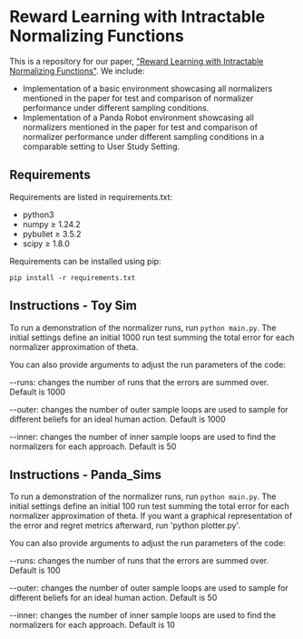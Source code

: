 # Reward Learning with Intractable Normalizing Functions
This is a repository for our paper, ["Reward Learning with Intractable Normalizing Functions"](https://collab.me.vt.edu/pdfs/josh_ral23.pdf). We include:

- Implementation of a basic environment showcasing all normalizers mentioned in the paper for test and comparison of normalizer performance under different sampling conditions.
- Implementation of a Panda Robot environment showcasing all normalizers mentioned in the paper for test and comparison of normalizer performance under different sampling conditions 
  in a comparable setting to User Study Setting.
  
## Requirements
Requirements are listed in requirements.txt:
- python3
- numpy $\ge$ 1.24.2
- pybullet $\ge$ 3.5.2
- scipy $\ge$ 1.8.0

Requirements can be installed using pip:

    pip install -r requirements.txt
## Instructions - Toy Sim
To run a demonstration of the normalizer runs, run `python main.py`. The initial settings define an initial 1000 run test summing the total error for each normalizer approximation of theta.

You can also provide arguments to adjust the run parameters of the code:

--runs: changes the number of runs that the errors are summed over. Default is 1000

--outer: changes the number of outer sample loops are used to sample for different beliefs for an ideal human action. Default is 1000

--inner: changes the number of inner sample loops are used to find the normalizers for each approach. Default is 50

## Instructions - Panda_Sims
To run a demonstration of the normalizer runs, run `python main.py`. The initial settings define an initial 100 run test summing the total error for each normalizer approximation of theta. If you want a graphical representation of the error and regret metrics afterward, run 'python plotter.py'.

You can also provide arguments to adjust the run parameters of the code:

--runs: changes the number of runs that the errors are summed over. Default is 100

--outer: changes the number of outer sample loops are used to sample for different beliefs for an ideal human action. Default is 50

--inner: changes the number of inner sample loops are used to find the normalizers for each approach. Default is 10
